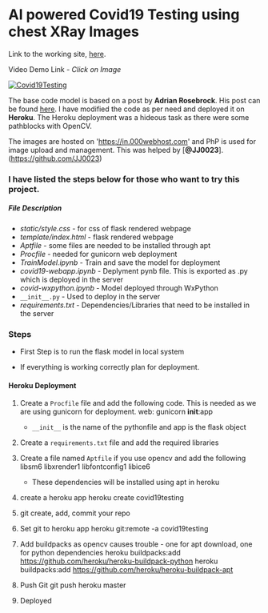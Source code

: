 # AI powered Covid19 Testing using chest XRay Images

Link to the working site, [here](https://github.com/bluesaiyancodes/covid19testing.git).

Video Demo Link - *Click on Image*

[![Covid19Testing](http://img.youtube.com/vi/wiv9H9c-lOk/0.jpg)](http://www.youtube.com/watch?v=wiv9H9c-lOk "Covid19Testing")

The base code model is based on a post by **Adrian Rosebrock**. His post can be found [here](https://www.pyimagesearch.com/2020/03/16/detecting-covid-19-in-x-ray-images-with-keras-tensorflow-and-deep-learning/). I have modified the code as per need and deployed it on **Heroku**. The Heroku deployment was a hideous task as there were some pathblocks with OpenCV.

The images are hosted on 'https://in.000webhost.com' and PhP is used for image upload and management. This was helped by [**@JJ0023**].(https://github.com/JJ0023)

### I have listed the steps below for those who want to try this project.

##### File Description
- _static/style.css_ - for css of flask rendered webpage
- _template/index.html_ - flask rendered webpage
- _Aptfile_ - some files are needed to be installed through apt
- _Procfile_ - needed for gunicorn web deployment
- _TrainModel.ipynb_ - Train and save the model for deployment
- _covid19-webapp.ipynb_ - Deplyment pynb file. This is exported as .py which is deployed in the server
- _covid-wxpython.ipynb_ - Model deployed through WxPython
- `__init__.py` - Used to deploy in the server
- _requirements.txt_ - Dependencies/Libraries that need to be installed in the server

### Steps

- First Step is to run the flask model in local system

- If everything is working correctly plan for deployment.

#### Heroku Deployment

1. Create a `Procfile` file and add the following code. This is needed as we are using gunicorn for deployment.
	web: gunicorn __init__:app
	- `__init__` is the name of the pythonfile and app is the flask object
2. Create a `requirements.txt` file and add the required libraries
3. Create a file named `Aptfile` if you use opencv and add the following
	libsm6
	libxrender1
	libfontconfig1
	libice6

	- These dependencies will be installed using apt in heroku
4. create a heroku app
	heroku create covid19testing
5. git create, add, commit your repo

6. Set git to heroku app
	heroku git:remote -a covid19testing

7. Add buildpacks as opencv causes trouble - one for apt download, one for python dependencies
	heroku buildpacks:add https://github.com/heroku/heroku-buildpack-python
	heroku buildpacks:add https://github.com/heroku/heroku-buildpack-apt

8. Push Git 
	git push heroku master

9. Deployed
